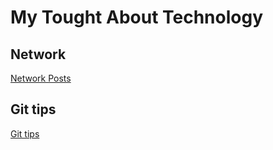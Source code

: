 # My Tought About Technology

## Network

[Network Posts](/wiki/misc/2016-02-27-network-related-posts.md)


## Git tips

[Git tips](/wiki/tools/git_tips.md)
